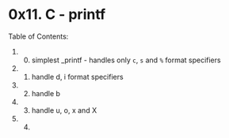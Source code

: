# 0x11. C - printf
Table of Contents:
1. 0. simplest _printf - handles only `c`, `s` and `%` format specifiers
2. 1. handle d, i format specifiers
3. 2. handle b
4. 3. handle u, o, x and X
5. 4. 
